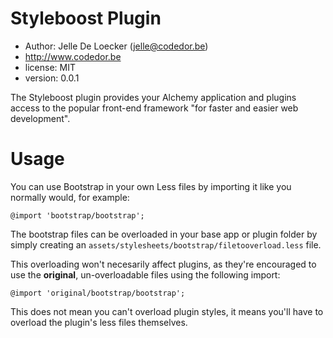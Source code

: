 # Styleboost Plugin
* Author:  Jelle De Loecker (jelle@codedor.be)
* http://www.codedor.be
* license: MIT
* version: 0.0.1

The Styleboost plugin provides your Alchemy application and plugins access
to the popular front-end framework "for faster and easier web development".

# Usage
You can use Bootstrap in your own Less files by importing it like you normally
would, for example:

```less
@import 'bootstrap/bootstrap';
```

The bootstrap files can be overloaded in your base app or plugin folder by
simply creating an `assets/stylesheets/bootstrap/filetooverload.less` file.

This overloading won't necesarily affect plugins, as they're encouraged to
use the **original**, un-overloadable files using the following import:

```less
@import 'original/bootstrap/bootstrap';
```

This does not mean you can't overload plugin styles, it means you'll have to
overload the plugin's less files themselves.
